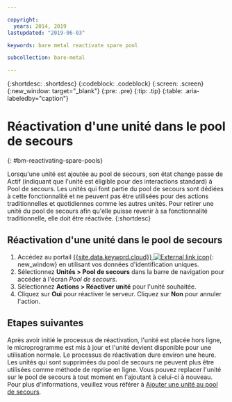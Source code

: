 ```yaml
---

copyright:
  years: 2014, 2019
lastupdated: "2019-06-03"

keywords: bare metal reactivate spare pool

subcollection: bare-metal

---
```


{:shortdesc: .shortdesc}
{:codeblock: .codeblock}
{:screen: .screen}
{:new_window: target="_blank"}
{:pre: .pre}
{:tip: .tip}
{:table: .aria-labeledby="caption"}


# Réactivation d'une unité dans le pool de secours
{: #bm-reactivating-spare-pools}

Lorsqu'une unité est ajoutée au pool de secours, son état change passe de Actif (indiquant que l'unité est éligible pour des interactions standard) à Pool de secours. Les unités qui font partie du pool de secours sont dédiées à cette fonctionnalité et ne peuvent pas être utilisées pour des actions traditionnelles et quotidiennes comme les autres unités. Pour retirer une unité du pool de secours afin qu'elle puisse revenir à sa fonctionnalité traditionnelle, elle doit être réactivée.
{:shortdesc}

## Réactivation d'une unité dans le pool de secours

1. Accédez au portail [{{site.data.keyword.cloud}} ![External link icon](../icons/launch-glyph.svg "External link icon")](https://cloud.ibm.com/){: new_window} en utilisant vos données d'identification uniques.
2. Sélectionnez **Unités > Pool de secours** dans la barre de navigation pour accéder à l'écran *Pool de secours*.
3. Sélectionnez **Actions > Réactiver unité** pour l'unité souhaitée.
4. Cliquez sur **Oui** pour réactiver le serveur. Cliquez sur **Non** pour annuler l'action.

## Etapes suivantes
Après avoir initié le processus de réactivation, l'unité est placée hors ligne, le microprogramme est mis à jour et l'unité devient disponible pour une utilisation normale. Le processus de réactivation dure environ une heure. Les unités qui sont supprimées du pool de secours ne peuvent plus être utilisées comme méthode de reprise en ligne. Vous pouvez replacer l'unité sur le pool de secours à tout moment en l'ajoutant à celui-ci à nouveau. Pour plus d'informations, veuillez vous référer à [Ajouter une unité au pool de secours](/docs/bare-metal?topic=bare-metal-adding-spare-pools#adding-spare-pools).
